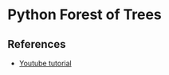 # Python Forest of Trees
## References
* [Youtube tutorial](https://www.youtube.com/watch?v=-LsuiVGO-88)
